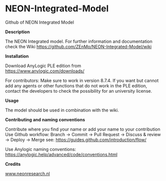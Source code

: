 # NEON-Integrated-Model
Github of NEON Integrated Model


**Description**

The NEON Integrated model. For further information and documentation check the Wiki https://github.com/ZEnMo/NEON-Integrated-Model/wiki

**Installation**

Download AnyLogic PLE edition from https://www.anylogic.com/downloads/

For contributors: Make sure to work in version 8.7.4. If you want but cannot add any agents or other functions that do not work in the PLE edition, contact the developers to check the possibility for an university license.


**Usage**

The model should be used in combination with the wiki.

**Contributing and naming conventions**

Contribute where you find your name or add your name to your contribution
Use Github workflow: Branch -> Commit -> Pull Request -> Discuss & review -> Deploy -> Merge
see: https://guides.github.com/introduction/flow/

Use Anylogic naming conventions:
https://anylogic.help/advanced/code/conventions.html



**Credits**

www.neonresearch.nl
